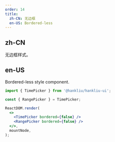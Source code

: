 ```yaml
---
order: 14
title:
  zh-CN: 无边框
  en-US: Bordered-less
---
```


## zh-CN

无边框样式。

## en-US

Bordered-less style component.

```jsx
import { TimePicker } from '@hankliu/hankliu-ui';

const { RangePicker } = TimePicker;

ReactDOM.render(
  <>
    <TimePicker bordered={false} />
    <RangePicker bordered={false} />
  </>,
  mountNode,
);
```
